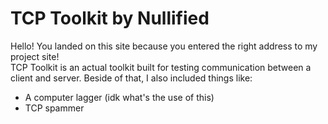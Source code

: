 # TCP Toolkit by Nullified
Hello! You landed on this site because you entered the right address to my project site!<br>
TCP Toolkit is an actual toolkit built for testing communication between a client and server. Beside of that, I also included things like:
+ A computer lagger (idk what's the use of this)
+ TCP spammer
